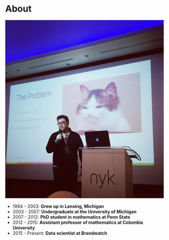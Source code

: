 # About

![Me](/resources/self.jpg)

* 1984 - 2003: **Grew up in Lansing, Michigan**
* 2003 - 2007: **Undergraduate at the University of Michigan**
* 2007 - 2012: **PhD student in mathematics at Penn State**
* 2012 - 2015: **Assistant professor of mathematics at Columbia University**
* 2015 - Present: **Data scientist at Brandwatch**
